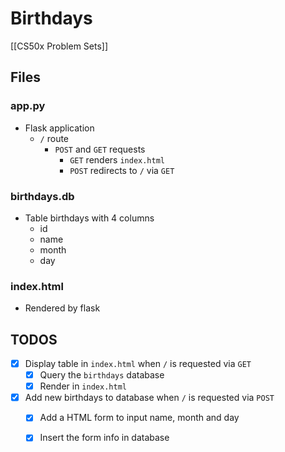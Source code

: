 # Birthdays
[[CS50x Problem Sets]]

## Files

### app.py
- Flask application
    - `/` route
        - `POST` and `GET` requests
            - `GET` renders `index.html`
            - `POST` redirects to `/` via `GET`

### birthdays.db
- Table birthdays with 4 columns
    - id
    - name
    - month
    - day

### index.html
- Rendered by flask

## TODOS
- [x] Display table in `index.html` when `/` is requested via `GET`
    - [x] Query the `birthdays` database
    - [x] Render in `index.html`
- [x] Add new birthdays to database when `/` is requested via `POST`
    - [x] Add a HTML form to input name, month and day
    - [x] Insert the form info in database

